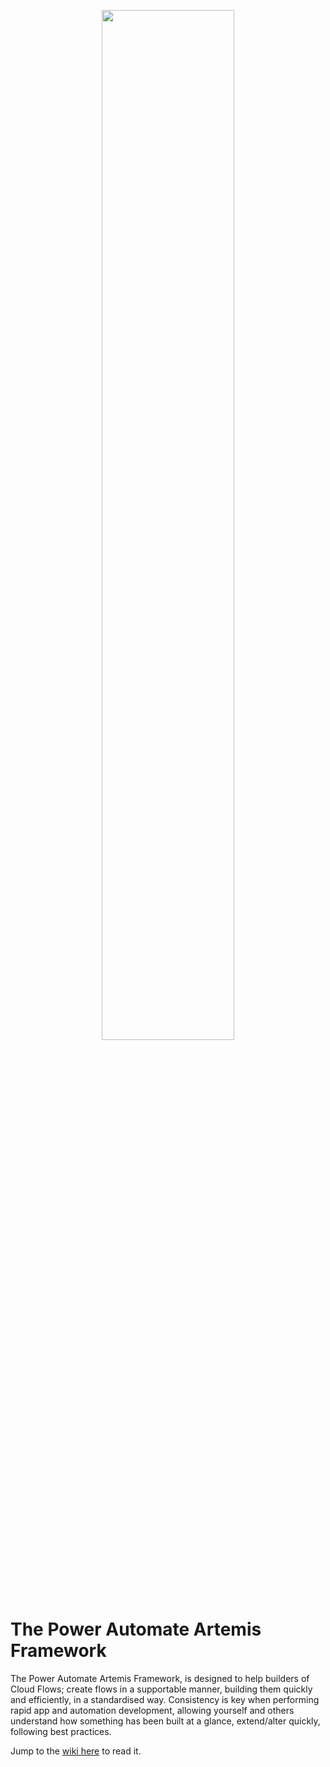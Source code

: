 <p align="center">
<img src="https://user-images.githubusercontent.com/60160115/217211462-33c06205-3ae1-4967-bf7b-e6b3012e78d4.png" width="65%" height="65%">
</p>

# The Power Automate Artemis Framework

The Power Automate Artemis Framework, is designed to help builders of Cloud Flows; create flows in a supportable manner, building them quickly and efficiently, in a standardised way. Consistency is key when performing rapid app and automation development, allowing yourself and others understand how something has been built at a glance, extend/alter quickly, following best practices.

Jump to the [wiki here](https://github.com/MattCollins-Jones/PowerAutomateArtemisFramework/wiki) to read it.

